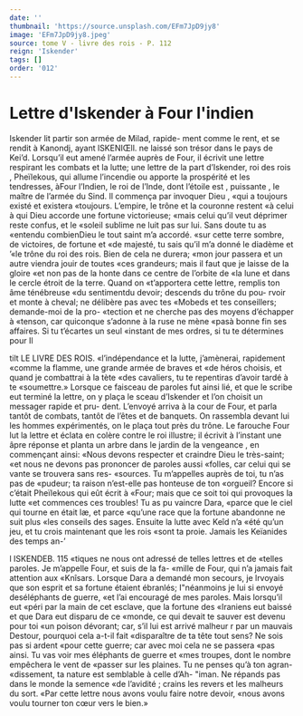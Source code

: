 ```yaml
---
date: ''
thumbnail: 'https://source.unsplash.com/EFm7JpD9jy8'
image: 'EFm7JpD9jy8.jpeg'
source: tome V - livre des rois - P. 112
reign: 'Iskender'
tags: []
order: '012'
---
```


# Lettre d'Iskender à Four l'indien

Iskender lit partir son armée de Milad, rapide- ment comme le rent, et se rendit à Kanondj, ayant
lSKENIŒll. ne laissé son trésor dans le pays de Kei’d. Lorsqu’il eut
amené l’armée auprès de Four, il écrivit une lettre
respirant les combats et la lutte; une lettre de la part d’Iskender, roi des rois , Pheïlekous, qui allume l’incendie ou apporte la prospérité et les tendresses,
àFour l’Indien, le roi de l’Inde, dont l’étoile est ,
puissante , le maître de l’armée du Sind. Il commença
par invoquer Dieu , «qui a toujours existé et existera «toujours. L’empire, le trône et la couronne restent
«à celui à qui Dieu accorde une fortune victorieuse; «mais celui qu’il veut déprimer reste confus, et le «soleil sublime ne luit pas sur lui. Sans doute tu as «entendu combienDieu le tout saint m’a accordé.
«sur cette terre sombre, de victoires, de fortune et «de majesté, tu sais qu’il m’a donné le diadème et
’«le trône du roi des rois. Bien de cela ne durera; «mon jour passera et un autre viendra jouir de toutes «ces grandeurs; mais il faut que je laisse de la gloire «et non pas de la honte dans ce centre de l’orbite de
«la lune et dans le cercle étroit de la terre. Quand on «t’apportera cette lettre, remplis ton âme ténébreuse
«du sentimentdu devoir; descends du trône du pou- rvoir et monte à cheval; ne délibère pas avec tes «Mobeds et tes conseillers; demande-moi de la pro- «tection et ne cherche pas des moyens d’échapper à «tenson, car quiconque s’adonne à la ruse ne mène
«pasà bonne fin ses affaires. Si tu t’écartes un seul «instant de mes ordres, si tu te détermines pour
Il

tilt LE LIVRE DES ROIS. «l’indépendance et la lutte, j’amènerai, rapidement
«comme la flamme, une grande armée de braves et «de héros choisis, et quand je combattrai à la tète «des cavaliers, tu te repentiras d’avoir tardé à te «soumettre.»
Lorsque ce faisceau de paroles fut ainsi lié, et que le scribe eut terminé la lettre, on y plaça le sceau d’Iskender et l’on choisit un messager rapide et pru-
dent. L’envoyé arriva à la cour de Four, et parla
tantôt de combats, tantôt de l’êtes et de banquets.
On rassembla devant lui les hommes expérimentés,
on le plaça tout près du trône. Le farouche Four lut
la lettre et éclata en colère contre le roi illustre; il écrivit à l’instant une âpre réponse et planta un arbre
dans le jardin de la vengeance , en commençant ainsi: «Nous devons respecter et craindre Dieu le très-saint;
«et nous ne devons pas prononcer de paroles aussi «folles, car celui qui se vante se trouvera sans res- «sources. Tu m’appelles auprès de toi, tu n’as pas de
«pudeur; ta raison n’est-elle pas honteuse de ton «orgueil? Encore si c’était Pheïlekous qui eût écrit à
«Four; mais que ce soit toi qui provoques la lutte «et commences ces troubles! Tu as pu vaincre Dara, «parce que le ciel qui tourne en était læ, et parce «qu’une race que la fortune abandonne ne suit plus «les conseils des sages. Ensuite la lutte avec Keîd n’a
«été qu’un jeu, et tu crois maintenant que les rois «sont ta proie. Jamais les Keïanides des temps an-’

l ISKENDEB. 115 «tiques ne nous ont adressé de telles lettres et de
«telles paroles. Je m’appelle Four, et suis de la fa- «mille de Four, qui n’a jamais fait attention aux «Knîsars. Lorsque Dara a demandé mon secours, je lrvoyais que son esprit et sa fortune étaient ébranlés; I"néanmoins je lui si envoyé deséléphants de guerre,
«et l’ai encouragé de mes paroles. Mais lorsqu’il eut
«péri par la main de cet esclave, que la fortune des
«Iraniens eut baissé et que Dara eut disparu de ce
«monde, ce qui devait te sauver est devenu pour toi
«un poison dévorant; car, s’il lui est arrivé malheur
r par un mauvais Destour, pourquoi cela a-t-il fait «disparaître de ta tête tout sens? Ne sois pas si ardent
«pour cette guerre; car avec moi cela ne se passera «pas ainsi. Tu vas voir mes éléphants de guerre et «mes troupes, dont le nombre empêchera le vent de «passer sur les plaines. Tu ne penses qu’à ton agran- «dissement, ta nature est semblable à celle d’Ah- "iman. Ne répands pas dans le monde la semence «de l’avidité ; crains les revers et les malheurs du sort.
«Par cette lettre nous avons voulu faire notre devoir, «nous avons voulu tourner ton cœur vers le bien.»
